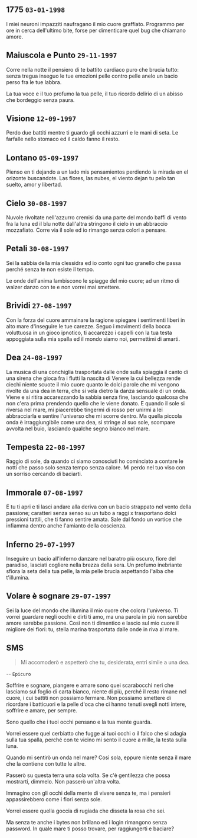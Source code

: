 ## 1775 `03-01-1998`

I miei neuroni impazziti
naufragano
il mio cuore graffiato.
Programmo per ore
in cerca dell'ultimo
bite, forse per dimenticare
quel bug che chiamano
amore.

## Maiuscola e Punto `29-11-1997`

Corre nella notte il
pensiero di te
battito cardiaco puro
che brucia tutto:
senza tregua inseguo
le tue emozioni
pelle contro pelle
anelo un bacio
perso fra le tue labbra.

La tua voce e il tuo profumo
la tua pelle, il tuo ricordo
delirio di un abisso
che bordeggio
senza paura.

## Visione `12-09-1997`

Perdo due battiti
mentre ti guardo
gli occhi azzurri e
le mani di seta.
Le farfalle nello stomaco
ed il caldo
fanno il resto.

## Lontano `05-09-1997`

Pienso en ti
dejando a un lado
mis pensamientos
perdiendo la mirada
en el orizonte
buscandote.
Las flores, las nubes, el viento
dejan tu pelo tan suelto,
amor y libertad.

## Cielo `30-08-1997`

Nuvole rivoltate
nell'azzurro cremisi
da una parte del mondo
baffi di vento
fra la luna ed il blu notte
dall'altra
stringono il cielo
in un abbraccio mozzafiato.
Corre via il sole ed io rimango
senza colori a pensare.

## Petali `30-08-1997`

Sei la sabbia della mia
clessidra ed io conto
ogni tuo granello che
passa perch&eacute; senza te
non esiste il tempo.

Le onde dell'anima
lambiscono le spiagge
del mio cuore; ad un ritmo
di walzer danzo con te
e non vorrei mai smettere.

## Brividi `27-08-1997`

Con la forza del cuore
ammainare la ragione
spiegare i sentimenti
liberi in alto mare
d'inseguire le tue carezze.
Seguo i movimenti
della bocca voluttuosa
in un gioco ipnotico,
ti accarezzo i capelli
con la tua testa
appoggiata sulla mia
spalla ed il mondo siamo
noi, permettimi
di amarti.

## Dea `24-08-1997`

La musica di una conchiglia
trasportata dalle onde
sulla spiaggia
il canto di una sirena
che gioca fra i flutti
la nascita di Venere
la cui bellezza rende ciechi
niente
scuote il mio cuore
quanto le dolci parole
che mi vengono rivolte
da una dea in terra,
che si vela dietro
la danza sensuale di un onda.
Viene e si ritira
accarezzando la sabbia
senza fine, lasciando qualcosa
che non c'era prima
prendendo quello che le viene
donato.
E quando il sole si riversa nel
mare, mi piacerebbe tingermi
di rosso per unirmi a lei
abbracciarla e sentire
l'universo che mi scorre dentro.
Ma quella piccola onda
&egrave; irraggiungibile come una dea,
si stringe al suo sole, scompare
avvolta nel buio, lasciando
qualche segno bianco nel mare.

## Tempesta `22-08-1997`

Raggio di sole,
da quando
ci siamo conosciuti
ho cominciato
a contare le notti che passo solo
senza tempo senza calore.
Mi perdo nel tuo viso
con un sorriso
cercando
di
baciarti.

## Immorale `07-08-1997`

E tu ti apri
e ti lasci andare
alla deriva
con un bacio strappato
nel vento della
passione; caratteri
senza senso su un tubo
a raggi x trasportano
dolci pressioni
tattili, che ti fanno
sentire amata.
Sale dal fondo
un vortice che
infiamma dentro
anche l'amianto
della coscienza.

## Inferno `29-07-1997`

Inseguire un bacio
all'inferno
danzare nel baratro
pi&ugrave; oscuro,
fiore del paradiso,
lasciati cogliere
nella brezza della sera.
Un profumo inebriante
sfiora la seta della
tua pelle, la mia pelle
brucia aspettando
l'alba che t'illumina.

## Volare &egrave; sognare `29-07-1997`

Sei la luce del mondo
che illumina il mio cuore
che colora l'universo.
Ti vorrei guardare
negli occhi
e dirti ti amo,
ma una parola in pi&ugrave;
non sarebbe amore
sarebbe passione.
Cos&igrave; non ti dimentico
e lascio sul mio cuore
il migliore dei fiori: tu,
stella marina
trasportata dalle onde
in riva al mare.

## SMS

> Mi accomoder&ograve; e aspetter&ograve; che tu, desiderata,
> entri simile a una dea.

-- `Epicuro`

Soffrire e sognare, piangere e amare sono quei scarabocchi neri che
lasciamo sul foglio di carta bianco, niente di pi&ugrave;, perch&eacute;
il resto rimane nel cuore, i cui battiti non possiamo fermare.
Non possiamo smettere di ricordare i batticuori e la pelle d'oca
che ci hanno tenuti svegli notti intere, soffrire e amare, per sempre.

Sono quello che i tuoi occhi pensano e la tua mente guarda.

Vorrei essere quel cerbiatto che fugge ai tuoi occhi o
il falco che si adagia sulla tua spalla,
perch&eacute; con te vicino mi sento il cuore a mille,
la testa sulla luna.

Quando mi sentir&ograve; un onda nel mare? Cos&igrave; sola,
eppure niente senza il mare che la contiene con tutte le altre.

Passer&ograve; su questa terra una sola volta. Se c'&egrave; gentilezza
che possa mostrarti, dimmelo. Non passer&ograve; un'altra volta.


Immagino con gli occhi della mente di vivere senza te,
ma i pensieri appassirebbero come i fiori senza sole.

Vorrei essere quella goccia di rugiada che disseta la rosa che sei.

Ma senza te anche i bytes non brillano ed
i login rimangono senza password.
In quale mare ti posso trovare, per raggiungerti e baciare?
